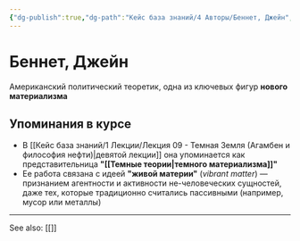```yaml
---
{"dg-publish":true,"dg-path":"Кейс база знаний/4 Авторы/Беннет, Джейн","permalink":"/kejs-baza-znanij/4-avtory/bennet-dzhejn/"}
---
```


# Беннет, Джейн

Американский политический теоретик, одна из ключевых фигур **нового материализма**

## Упоминания в курсе
- В [[Кейс база знаний/1 Лекции/Лекция 09 - Темная Земля (Агамбен и философия нефти)\|девятой лекции]] она упоминается как представительница **"[[Темные теории\|темного материализма]]"**
- Ее работа связана с идеей **"живой материи"** (*vibrant matter*) — признанием агентности и активности не-человеческих сущностей, даже тех, которые традиционно считались пассивными (например, мусор или металлы)






---
See also:
[[]]
